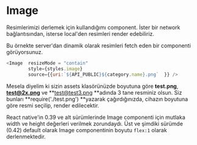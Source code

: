 # Image

Resimlerimizi derlemek için kullandığımı component. İster bir network bağlantısından, isterse local'den resimleri render edebiliriz. 

Bu örnekte server'dan dinamik olarak resimleri fetch eden bir componenti görüyorsunuz. 

```js
<Image  resizeMode = "contain"
        style={styles.image}
        source={{uri:`${API_PUBLIC}${category.name}.png`  }} />
```

Mesela diyelim ki sizin assets klasörünüzde boyutuna göre **test.png**, **test@2x.png** ve **test@test3.png **adında 3 tane resminiz olsun. Siz bunları **require\('./test.png'\) **yazarak çağırdığınızda, cihazın boyutuna göre resmi seçilip, render edilecektir. 

React native'in 0.39 ve alt sürümlerinde Image componenti için mutlaka width ve height değerleri verilmek zorundaydı. Üst ve şimdiki sürümde \(0.42\)  default olarak Image componentinin boyutu `flex:1` olarak derlenmektedir. 



